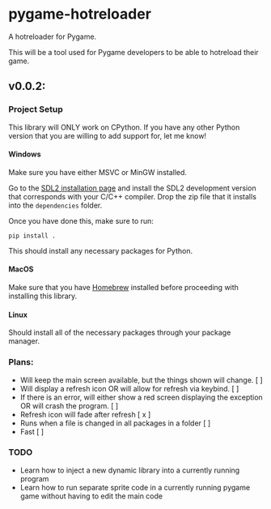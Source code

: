# pygame-hotreloader

A hotreloader for Pygame.

This will be a tool used for Pygame developers to be able to hotreload their game.

## v0.0.2:

### Project Setup

This library will ONLY work on CPython. If you have any other Python version that you are willing to add support for, let me know!

#### Windows

Make sure you have either MSVC or MinGW installed.

Go to the [SDL2 installation page](https://github.com/libsdl-org/SDL/releases) and
install the SDL2 development version that corresponds with your C/C++ compiler.
Drop the zip file that it installs into the `dependencies` folder.

Once you have done this, make sure to run:

```
pip install .
```

This should install any necessary packages for Python.

#### MacOS

Make sure that you have [Homebrew](https://brew.sh/) installed before proceeding with installing this library.

#### Linux

Should install all of the necessary packages through your package manager.

### Plans:

- Will keep the main screen available, but the things shown will change. [ ]
- Will display a refresh icon OR will allow for refresh via keybind. [ ]
- If there is an error, will either show a red screen displaying the exception OR will crash the program. [ ]
- Refresh icon will fade after refresh [ x ]
- Runs when a file is changed in all packages in a folder [ ]
- Fast [ ]

### TODO
- Learn how to inject a new dynamic library into a currently running program
- Learn how to run separate sprite code in a currently running pygame game without having to edit the main code
    